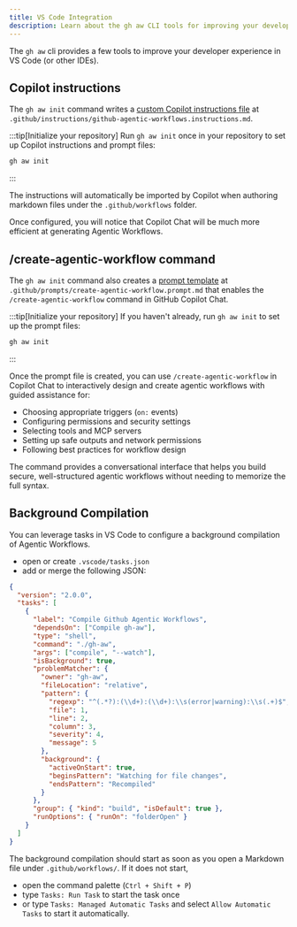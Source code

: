 ```yaml
---
title: VS Code Integration
description: Learn about the gh aw CLI tools for improving your developer experience in VS Code and other IDEs, including Copilot instructions.
---
```


The `gh aw` cli provides a few tools to improve your developer experience in VS Code (or other IDEs).

## Copilot instructions <a id="copilot-instructions"></a>

The `gh aw init` command writes a [custom Copilot instructions file](https://code.visualstudio.com/docs/copilot/copilot-customization) at `.github/instructions/github-agentic-workflows.instructions.md`.

:::tip[Initialize your repository]
Run `gh aw init` once in your repository to set up Copilot instructions and prompt files:

```sh
gh aw init
```
:::

The instructions will automatically be imported by Copilot when authoring markdown
files under the `.github/workflows` folder.

Once configured, you will notice that Copilot Chat will be much more efficient at
generating Agentic Workflows.

## /create-agentic-workflow command <a id="create-agentic-workflow"></a>

The `gh aw init` command also creates a [prompt template](https://code.visualstudio.com/docs/copilot/copilot-customization#_prompt-templates) at `.github/prompts/create-agentic-workflow.prompt.md` that enables the `/create-agentic-workflow` command in GitHub Copilot Chat.

:::tip[Initialize your repository]
If you haven't already, run `gh aw init` to set up the prompt files:

```sh
gh aw init
```
:::

Once the prompt file is created, you can use `/create-agentic-workflow` in Copilot Chat to interactively design and create agentic workflows with guided assistance for:

- Choosing appropriate triggers (`on:` events)
- Configuring permissions and security settings
- Selecting tools and MCP servers
- Setting up safe outputs and network permissions
- Following best practices for workflow design

The command provides a conversational interface that helps you build secure, well-structured agentic workflows without needing to memorize the full syntax.

## Background Compilation

You can leverage tasks in VS Code to configure a background compilation of Agentic Workflows.

- open or create `.vscode/tasks.json`
- add or merge the following JSON:

```json
{
  "version": "2.0.0",
  "tasks": [
    {
      "label": "Compile Github Agentic Workflows",
      "dependsOn": ["Compile gh-aw"],
      "type": "shell",
      "command": "./gh-aw",
      "args": ["compile", "--watch"],
      "isBackground": true,
      "problemMatcher": {
        "owner": "gh-aw",
        "fileLocation": "relative",
        "pattern": {
          "regexp": "^(.*?):(\\d+):(\\d+):\\s(error|warning):\\s(.+)$",
          "file": 1,
          "line": 2,
          "column": 3,
          "severity": 4,
          "message": 5
        },
        "background": {
          "activeOnStart": true,
          "beginsPattern": "Watching for file changes",
          "endsPattern": "Recompiled"
        }
      },
      "group": { "kind": "build", "isDefault": true },
      "runOptions": { "runOn": "folderOpen" }
    }
  ]
}
```

The background compilation should start as soon as you open a Markdown file under `.github/workflows/`. If it does not start, 

- open the command palette (`Ctrl + Shift + P`)
- type `Tasks: Run Task` to start the task once
- or type `Tasks: Managed Automatic Tasks` and select `Allow Automatic Tasks` to start it automatically.
